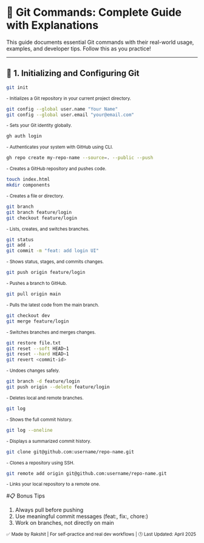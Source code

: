 # 📘 Git Commands: Complete Guide with Explanations

This guide documents essential Git commands with their real-world usage, examples, and developer tips. Follow this as you practice!

---

## 🔰 1. Initializing and Configuring Git

```bash
git init
```

<sub>- Initializes a Git repository in your current project directory.</sub>

```bash
git config --global user.name "Your Name"
git config --global user.email "your@email.com"
```

<sub>- Sets your Git identity globally.</sub>

```bash
gh auth login
```

<sub>- Authenticates your system with GitHub using CLI.</sub>

```bash
gh repo create my-repo-name --source=. --public --push
```

<sub>- Creates a GitHub repository and pushes code.</sub>

```bash
touch index.html
mkdir components
```

<sub>- Creates a file or directory.</sub>

```bash
git branch
git branch feature/login
git checkout feature/login
```

<sub>- Lists, creates, and switches branches.</sub>

```bash
git status
git add .
git commit -m "feat: add login UI"
```

<sub>- Shows status, stages, and commits changes.</sub>

```bash
git push origin feature/login
```

<sub>- Pushes a branch to GitHub.</sub>

```bash
git pull origin main
```

<sub>- Pulls the latest code from the main branch.</sub>

```bash
git checkout dev
git merge feature/login
```

<sub>- Switches branches and merges changes.</sub>

```bash
git restore file.txt
git reset --soft HEAD~1
git reset --hard HEAD~1
git revert <commit-id>
```

<sub>- Undoes changes safely.</sub>

```bash
git branch -d feature/login
git push origin --delete feature/login
```

<sub>- Deletes local and remote branches.</sub>

```bash
git log
```

<sub>- Shows the full commit history.</sub>

```bash
git log --oneline
```

<sub>- Displays a summarized commit history.</sub>

```bash
git clone git@github.com:username/repo-name.git
```

<sub>- Clones a repository using SSH.</sub>

```bash
git remote add origin git@github.com:username/repo-name.git
```

<sub>- Links your local repository to a remote one.</sub>

#📋 Bonus Tips

1. Always pull before pushing
2. Use meaningful commit messages (feat:, fix:, chore:)
3. Work on branches, not directly on main

<sub>✅ Made by Rakshit | For self-practice and real dev workflows | 🕒 Last Updated: April 2025</sub>
